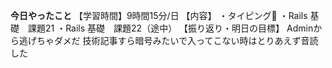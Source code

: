 **今日やったこと**
【学習時間】9時間15分/日
【内容】
・タイピング🍦
・Rails 基礎　課題21
・Rails 基礎　課題22（途中）
【振り返り・明日の目標】
Adminから逃げちゃダメだ
技術記事すら暗号みたいで入ってこない時はとりあえず音読した
